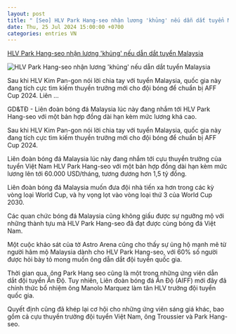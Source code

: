 ```yaml
---
layout: post
title: " [Seo] HLV Park Hang-seo nhận lương 'khủng' nếu dẫn dắt tuyển Malaysia"
date: Thu, 25 Jul 2024 15:00:00 +0700
categories: entries VN
---
```

[HLV Park Hang-seo nhận lương 'khủng' nếu dẫn dắt tuyển Malaysia](https://giaoducthoidai.vn/hlv-park-hang-seo-nhan-luong-khung-neu-dan-dat-tuyen-malaysia-post693162.html)

![HLV Park Hang-seo nhận lương 'khủng' nếu dẫn dắt tuyển Malaysia](https://cdn.giaoducthoidai.vn/images/c1f437dd53c04605099adc85596d167d8a51f95819a7a9b459891cde22964fa62f93575783e9a3a1f4e56e234fc891a1a5d592d35b1c32a54af431d8125fdb83/3f917a7deb73302d6962-235.jpg)

Sau khi HLV Kim Pan-gon nói lời chia tay với tuyển Malaysia, quốc gia này đang tích cực tìm kiếm thuyền trưởng mới cho đội bóng để chuẩn bị AFF Cup 2024. Liên ...

GD&TĐ - Liên đoàn bóng đá Malaysia lúc này đang nhắm tới HLV Park Hang-seo với một bản hợp đồng dài hạn kèm mức lương khá cao.

Sau khi HLV Kim Pan-gon nói lời chia tay với tuyển Malaysia, quốc gia này đang tích cực tìm kiếm thuyền trưởng mới cho đội bóng để chuẩn bị AFF Cup 2024.

Liên đoàn bóng đá Malaysia lúc này đang nhắm tới cựu thuyền trưởng của tuyển Việt Nam HLV Park Hang-seo với một bản hợp đồng dài hạn kèm mức lương lên tới 60.000 USD/tháng, tương đương hơn 1,5 tỷ đồng.

Liên đoàn bóng đá Malaysia muốn đưa đội nhà tiến xa hơn trong các kỳ vòng loại World Cup, và hy vọng lọt vào vòng loại thứ 3 của World Cup 2030.

Các quan chức bóng đá Malaysia cũng không giấu được sự ngưỡng mộ với những thành tựu mà HLV Park Hang-seo đã đạt được cùng bóng đá Việt Nam.

Một cuộc khảo sát của tờ Astro Arena cũng cho thấy sự ủng hộ mạnh mẽ từ người hâm mộ Malaysia dành cho HLV Park Hang-seo, với 60% số người được hỏi bày tỏ mong muốn ông dẫn dắt đội tuyển quốc gia.

Thời gian qua, ông Park Hang seo cũng là một trong những ứng viên dẫn dắt đội tuyển Ấn Độ. Tuy nhiên, Liên đoàn bóng đá Ấn Độ (AIFF) mới đây đã chính thức bổ nhiệm ông Manolo Marquez làm tân HLV trưởng đội tuyển quốc gia.

Quyết định cũng đã khép lại cơ hội cho những ứng viên sáng giá khác, bao gồm cả cựu thuyền trưởng đội tuyển Việt Nam, ông Troussier và Park Hang-seo.

